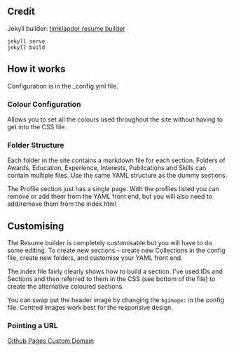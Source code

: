 ## Credit
Jekyll builder: [timklapdor resume builder](https://github.com/timklapdor/resume-builder)
```
jekyll serve 
jekyll build
```

## How it works

Configuration is in the _config.yml file.

### Colour Configuration

Allows you to set all the colours used throughout the site without having to get into the CSS file. 

### Folder Structure

Each folder in the site contains a markdown file for each section. Folders of Awards, Education, Experience, Interests, Publications and Skills can contain multiple files. Use the same YAML structure as the dummy sections. 

The Profile section just has a single page. With the profiles listed you can remove or add them from the YAML front end, but you will also need to add/remove them from the index.html

## Customising

The Resume builder is completely customisable but you will have to do some editing. To create new sections - create new Collections in the config file, create new folders, and customise your YAML front end. 

The index file fairly clearly shows how to build a section. I've used IDs and Sections and then referred to them in the CSS (see bottom of the file) to create the alternative coloured sections. 

You can swap out the header image by changing the ```bgimage:``` in the config file. Centred images work best for the responsive design. 

### Pointing a URL 

[Github Pages Custom Domain](https://help.github.com/articles/using-a-custom-domain-with-github-pages/)